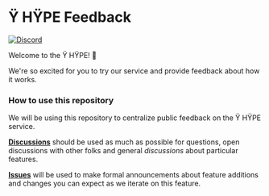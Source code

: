 # Ÿ HŸPE Feedback

<a href="https://discord.gg/nFBSdHFyqm"><img src="https://img.shields.io/static/v1?logo=discord&label=&message=Discord&color=36393f&style=flat-square" alt="Discord"></a>

Welcome to the Ÿ HŸPE! 🎉

We're so excited for you to try our service and provide feedback about how it works.

### How to use this repository

We will be using this repository to centralize public feedback on the Ÿ HŸPE service.

**[Discussions](https://github.com/yhype/yhype-feedback/discussions)** should be used as much as possible for questions, open discussions with other folks and general _discussions_ about particular features.

**[Issues](https://github.com/yhype/yhype-feedback/issues)** will be used to make formal announcements about feature additions and changes you can expect as we iterate on this feature.
